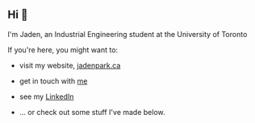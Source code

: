 ## Hi 👋

I'm Jaden, an Industrial Engineering student at the University of Toronto

If you're here, you might want to:
- visit my website, [jadenpark.ca](https://jadenpark.ca) <!--🏠-->

- get in touch with [me](mailto:jaehyeongpark06@gmail.com) <!--📫-->

<!-- - [Viewing my resume](resume.pdf) -->

- see my [LinkedIn](https://www.linkedin.com/in/jaehyeongpark/) <!--🌐-->

- ... or check out some stuff <!--👨‍💻--> I've made below.


<!--
**JaehyeongPark06/JaehyeongPark06** is a ✨ _special_ ✨ repository because its `README.md` (this file) appears on your GitHub profile.

Here are some ideas to get you started:

- 🔭 I’m currently working on ...
- 🌱 I’m currently learning ...
- 👯 I’m looking to collaborate on ...
- 🤔 I’m looking for help with ...
- 💬 Ask me about ...
- 📫 How to reach me: ...
- 😄 Pronouns: ...
- ⚡ Fun fact: ...
-->
